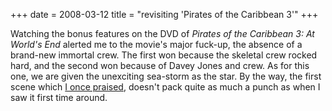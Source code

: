 +++
date = 2008-03-12
title = "revisiting 'Pirates of the Caribbean 3'"
+++

Watching the bonus features on the DVD of *Pirates of the Caribbean 3:
At World\'s End* alerted me to the movie\'s major fuck-up, the absence
of a brand-new immortal crew. The first won because the skeletal crew
rocked hard, and the second won because of Davey Jones and crew. As for
this one, we are given the unexciting sea-storm as the star. By the way,
the first scene which [I once praised], doesn\'t pack quite as much a
punch as when I saw it first time around.

  [I once praised]: http://movies.tshepang.net/pirates-of-the-caribbean-3
